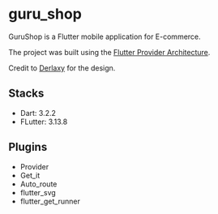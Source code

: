 # guru_shop

GuruShop is a Flutter mobile application for E-commerce.

The project was built using the [Flutter Provider Architecture]().

Credit to [Derlaxy](https://derlaxy.gumroad.com/) for the design.

## Stacks

- Dart: 3.2.2
- FLutter: 3.13.8

## Plugins

- Provider
- Get_it
- Auto_route
- flutter_svg
- flutter_get_runner
